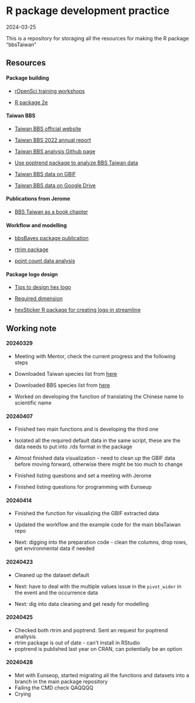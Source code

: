R package development practice
================
2024-03-25

This is a repository for storaging all the resources for making the R
package “bbsTaiwan”

## Resources

#### Package building

- [rOpenSci training workshops](https://rpkgdev-mechanics-2024.netlify.app/session-1/demo/)

- [R package 2e](https://r-pkgs.org/)

#### Taiwan BBS

- [Taiwan BBS official website](https://sites.google.com/view/bbstaiwan)

- [Taiwan BBS 2022 annual report](chrome-extension://efaidnbmnnnibpcajpcglclefindmkaj/file:///C:/Users/sunny/Downloads/2022%E5%B9%B4BBS%20Taiwan%E5%B9%B4%E5%A0%B1.pdf)

- [Taiwan BBS analysis Github page](https://github.com/jerome-cjko/bbstaiwan_trend)

- [Use poptrend package to analyze BBS Taiwan data](https://www.sciencedirect.com/science/article/pii/S1470160X22013127#s0085)

- [Taiwan BBS data on GBIF](https://www.gbif.org/dataset/f170f056-3f8a-4ef3-ac9f-4503cc854ce0)

- [Taiwan BBS data on Google Drive](https://drive.google.com/drive/folders/1ex6EDkXv82mpEKcPkOYrQJ_anlu3pI1E?fbclid=IwAR38wYdRlz6swG-ffwWLrclVPkl1d6DshDTHD9rElGlJThweEeho9JtgkEE)

#### Publications from Jerome

- [BBS Taiwan as a book
  chapter](https://link.springer.com/chapter/10.1007/978-4-431-54783-9_3)

#### Workflow and modelling

- [bbsBayes package publication](chrome-extension://efaidnbmnnnibpcajpcglclefindmkaj/https://storage.googleapis.com/jnl-up-j-jors-files/journals/1/articles/329/submission/proof/329-1-5163-1-10-20210720.pdf)

- [rtrim package](https://github.com/SNStatComp/rtrim)

- [point count data analysis](https://bios2.github.io/posts/2021-03-25-point-count-data-analysis/)

#### Package logo design

- [Tips to design hex
  logo](https://zhuhao.org/post/tips-on-designing-a-hex-sticker-for-rstats-packages/)

- [Required dimension](http://hexb.in/sticker.html)

- [hexSticker R package for creating logo in
  streamline](https://github.com/GuangchuangYu/hexSticker)

## Working note

#### 20240329

- Meeting with Mentor, check the current progress and the following
  steps

- Downloaded Taiwan species list from
  [here](https://www.bird.org.tw/basicpage/87)

- Downloaded BBS species list from
  [here](https://drive.google.com/drive/folders/16D7hLVajbBQ9pU5Y6SZem0KEA1l1zyiR)

- Worked on developing the function of translating the Chinese name to
  scientific name

#### 20240407

- Finished two main functions and is developing the third one

- Isolated all the required default data in the same script, these are
  the data needs to put into .rds format in the package

- Almost finished data visualization - need to clean up the GBIF data
  before moving forward, otherwise there might be too much to change

- Finished listing questions and set a meeting with Jerome

- Finished listing questions for programming with Eunseup

#### 20240414

- Finished the function for visualizing the GBIF extracted data

- Updated the workflow and the example code for the main bbsTaiwan repo

- Next: digging into the preparation code - clean the columns, drop
  rows, get environmental data if needed

#### 20240423

- Cleaned up the dataset default

- Next: have to deal with the multiple values issue in the `pivot_wider`
  in the event and the occurrence data

- Next: dig into data cleaning and get ready for modelling

#### 20240425

- Checked both rtrim and poptrend. Sent an request for poptrend anallysis.
- rtrim package is out of date - can't install in RStudio
- poptrend is published last year on CRAN, can potentially be an option


#### 20240428 

- Met with Eunseop, started migrating all the functions and datasets into a branch in the main package repository
- Failing the CMD check QAQQQQ
- Crying
